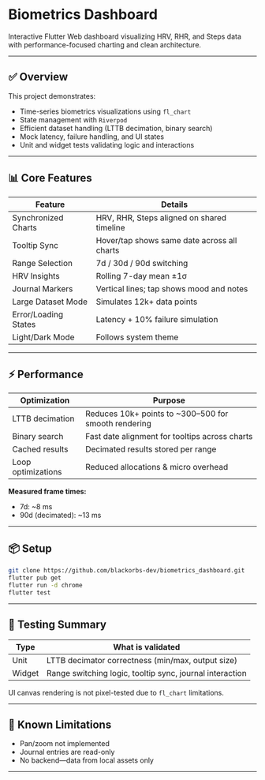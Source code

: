 # Biometrics Dashboard

Interactive Flutter Web dashboard visualizing HRV, RHR, and Steps data with performance-focused charting and clean architecture.

---

## ✅ Overview

This project demonstrates:
- Time-series biometrics visualizations using `fl_chart`
- State management with `Riverpod`
- Efficient dataset handling (LTTB decimation, binary search)
- Mock latency, failure handling, and UI states
- Unit and widget tests validating logic and interactions

---

## 📊 Core Features

| Feature              | Details                                     |
|----------------------|---------------------------------------------|
| Synchronized Charts  | HRV, RHR, Steps aligned on shared timeline  |
| Tooltip Sync         | Hover/tap shows same date across all charts |
| Range Selection      | 7d / 30d / 90d switching                    |
| HRV Insights         | Rolling 7-day mean ±1σ                      |
| Journal Markers      | Vertical lines; tap shows mood and notes    |
| Large Dataset Mode   | Simulates 12k+ data points                  |
| Error/Loading States | Latency + 10% failure simulation            |
| Light/Dark Mode      | Follows system theme                        |

---

## ⚡ Performance

| Optimization       | Purpose                                              |
|--------------------|------------------------------------------------------|
| LTTB decimation    | Reduces 10k+ points to ~300–500 for smooth rendering |
| Binary search      | Fast date alignment for tooltips across charts       |
| Cached results     | Decimated results stored per range                   |
| Loop optimizations | Reduced allocations & micro overhead                 |

**Measured frame times:**
- 7d: ~8 ms  
- 90d (decimated): ~13 ms  

---

## 📦 Setup

```bash
git clone https://github.com/blackorbs-dev/biometrics_dashboard.git
flutter pub get
flutter run -d chrome
flutter test
```

---

## 🧪 Testing Summary

| Type   | What is validated                                        |
|--------|----------------------------------------------------------|
| Unit   | LTTB decimator correctness (min/max, output size)        |
| Widget | Range switching logic, tooltip sync, journal interaction |

UI canvas rendering is not pixel-tested due to `fl_chart` limitations.

---

## 🚧 Known Limitations

- Pan/zoom not implemented  
- Journal entries are read-only  
- No backend—data from local assets only

---

